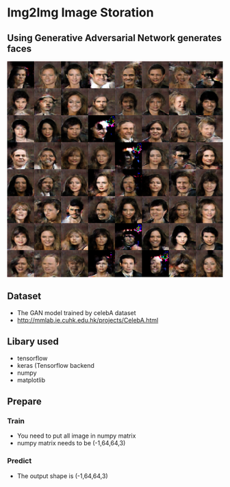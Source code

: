 # Img2Img Image Storation

##	Using Generative Adversarial Network generates faces 
![github](https://github.com/willylulu/GanExample/blob/master/FaceCreation/test.png "image")

##	Dataset
*	The GAN model trained by celebA dataset
*	http://mmlab.ie.cuhk.edu.hk/projects/CelebA.html

##	Libary used
* tensorflow
*	keras (Tensorflow backend
*	numpy
*	matplotlib

##  Prepare
### Train
* You need to put all image in numpy matrix
* numpy matrix needs to be (-1,64,64,3)
### Predict
* The output shape is (-1,64,64,3) 
